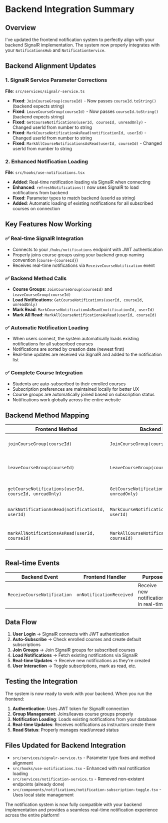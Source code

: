 # Backend Integration Summary

## Overview
I've updated the frontend notification system to perfectly align with your backend SignalR implementation. The system now properly integrates with your `NotificationsHub` and `NotificationService`.

## Backend Alignment Updates

### 1. SignalR Service Parameter Corrections
**File**: `src/services/signalr-service.ts`

- **Fixed**: `JoinCourseGroup(courseId)` - Now passes `courseId.toString()` (backend expects string)
- **Fixed**: `LeaveCourseGroup(courseId)` - Now passes `courseId.toString()` (backend expects string)
- **Fixed**: `GetCourseNotifications(userId, courseId, unreadOnly)` - Changed userId from number to string
- **Fixed**: `MarkCourseNotificationAsRead(notificationId, userId)` - Changed userId from number to string
- **Fixed**: `MarkAllCourseNotificationsAsRead(userId, courseId)` - Changed userId from number to string

### 2. Enhanced Notification Loading
**File**: `src/hooks/use-notifications.tsx`

- **Added**: Real-time notification loading via SignalR when connecting
- **Enhanced**: `refreshNotifications()` now uses SignalR to load notifications from backend
- **Fixed**: Parameter types to match backend (userId as string)
- **Added**: Automatic loading of existing notifications for all subscribed courses on connection

## Key Features Now Working

### ✅ Real-time SignalR Integration
- Connects to your `/hubs/notifications` endpoint with JWT authentication
- Properly joins course groups using your backend group naming convention (`course-{courseId}`)
- Receives real-time notifications via `ReceiveCourseNotification` event

### ✅ Backend Method Calls
- **Course Groups**: `JoinCourseGroup(courseId)` and `LeaveCourseGroup(courseId)`
- **Load Notifications**: `GetCourseNotifications(userId, courseId, unreadOnly)`
- **Mark Read**: `MarkCourseNotificationAsRead(notificationId, userId)`
- **Mark All Read**: `MarkAllCourseNotificationsAsRead(userId, courseId)`

### ✅ Automatic Notification Loading
- When users connect, the system automatically loads existing notifications for all subscribed courses
- Notifications are sorted by creation date (newest first)
- Real-time updates are received via SignalR and added to the notification list

### ✅ Complete Course Integration
- Students are auto-subscribed to their enrolled courses
- Subscription preferences are maintained locally for better UX
- Course groups are automatically joined based on subscription status
- Notifications work globally across the entire website

## Backend Method Mapping

| Frontend Method | Backend Hub Method | Purpose |
|----------------|-------------------|---------|
| `joinCourseGroup(courseId)` | `JoinCourseGroup(courseId)` | Join course notification group |
| `leaveCourseGroup(courseId)` | `LeaveCourseGroup(courseId)` | Leave course notification group |
| `getCourseNotifications(userId, courseId, unreadOnly)` | `GetCourseNotifications(userId, courseId, unreadOnly)` | Load existing notifications |
| `markNotificationAsRead(notificationId, userId)` | `MarkCourseNotificationAsRead(notificationId, userId)` | Mark single notification as read |
| `markAllNotificationsAsRead(userId, courseId)` | `MarkAllCourseNotificationsAsRead(userId, courseId)` | Mark all course notifications as read |

## Real-time Events

| Backend Event | Frontend Handler | Purpose |
|--------------|------------------|---------|
| `ReceiveCourseNotification` | `onNotificationReceived` | Receive new notifications in real-time |

## Data Flow

1. **User Login** → SignalR connects with JWT authentication
2. **Auto-Subscribe** → Check enrolled courses and create default subscriptions
3. **Join Groups** → Join SignalR groups for subscribed courses
4. **Load Notifications** → Fetch existing notifications via SignalR
5. **Real-time Updates** → Receive new notifications as they're created
6. **User Interaction** → Toggle subscriptions, mark as read, etc.

## Testing the Integration

The system is now ready to work with your backend. When you run the frontend:

1. **Authentication**: Uses JWT token for SignalR connection
2. **Group Management**: Joins/leaves course groups properly
3. **Notification Loading**: Loads existing notifications from your database
4. **Real-time Updates**: Receives notifications as instructors create them
5. **Read Status**: Properly manages read/unread status

## Files Updated for Backend Integration

- `src/services/signalr-service.ts` - Parameter type fixes and method alignment
- `src/hooks/use-notifications.tsx` - Enhanced with real notification loading
- `src/services/notification-service.ts` - Removed non-existent endpoints (already done)
- `src/components/notifications/notification-subscription-toggle.tsx` - Uses local state management

The notification system is now fully compatible with your backend implementation and provides a seamless real-time notification experience across the entire platform!
